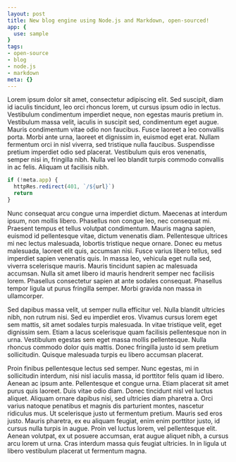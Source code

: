 ```yaml
---
layout: post
title: New blog engine using Node.js and Markdown, open-sourced!
app: {
  use: sample
}
tags:
- open-source
- blog
- node.js
- markdown
meta: {}
---
```


Lorem ipsum dolor sit amet, consectetur adipiscing elit. Sed suscipit, diam id iaculis tincidunt, leo orci rhoncus lorem, ut cursus ipsum odio in lectus. Vestibulum condimentum imperdiet neque, non egestas mauris pretium in. Vestibulum massa velit, iaculis in suscipit sed, condimentum eget augue. Mauris condimentum vitae odio non faucibus. Fusce laoreet a leo convallis porta. Morbi ante urna, laoreet et dignissim in, euismod eget erat. Nullam fermentum orci in nisl viverra, sed tristique nulla faucibus. Suspendisse pretium imperdiet odio sed placerat. Vestibulum quis eros venenatis, semper nisi in, fringilla nibh. Nulla vel leo blandit turpis commodo convallis in ac felis. Aliquam ut facilisis nibh.

```javascript
if (!meta.app) {
  httpRes.redirect(401, `/${url}`)
  return
}
```

Nunc consequat arcu congue urna imperdiet dictum. Maecenas at interdum ipsum, non mollis libero. Phasellus non congue leo, nec consequat mi. Praesent tempus et tellus volutpat condimentum. Mauris magna sapien, euismod id pellentesque vitae, dictum venenatis diam. Pellentesque ultrices mi nec lectus malesuada, lobortis tristique neque ornare. Donec eu metus malesuada, laoreet elit quis, accumsan nisi. Fusce varius libero tellus, sed imperdiet sapien venenatis quis. In massa leo, vehicula eget nulla sed, viverra scelerisque mauris. Mauris tincidunt sapien ac malesuada accumsan. Nulla sit amet libero id mauris hendrerit semper nec facilisis lorem. Phasellus consectetur sapien at ante sodales consequat. Phasellus tempor ligula ut purus fringilla semper. Morbi gravida non massa in ullamcorper.

Sed dapibus massa velit, ut semper nulla efficitur vel. Nulla blandit ultricies nibh, non rutrum nisi. Sed eu imperdiet eros. Vivamus cursus lorem eget sem mattis, sit amet sodales turpis malesuada. In vitae tristique velit, eget dignissim sem. Etiam a lacus scelerisque quam facilisis pellentesque non in urna. Vestibulum egestas sem eget massa mollis pellentesque. Nulla rhoncus commodo dolor quis mattis. Donec fringilla justo id sem pretium sollicitudin. Quisque malesuada turpis eu libero accumsan placerat.

Proin finibus pellentesque lectus sed semper. Nunc egestas, mi in sollicitudin interdum, nisi nisl iaculis massa, id porttitor felis quam id libero. Aenean ac ipsum ante. Pellentesque et congue urna. Etiam placerat sit amet purus quis laoreet. Duis vitae odio diam. Donec tincidunt nisl vel luctus aliquet. Aliquam ornare dapibus nisi, sed ultricies diam pharetra a. Orci varius natoque penatibus et magnis dis parturient montes, nascetur ridiculus mus. Ut scelerisque justo ut fermentum pretium. Mauris sed eros justo. Mauris pharetra, ex eu aliquam feugiat, enim enim porttitor justo, id cursus nulla turpis in augue. Proin vel luctus lorem, vel pellentesque elit. Aenean volutpat, ex ut posuere accumsan, erat augue aliquet nibh, a cursus arcu lorem ut urna. Cras interdum massa quis feugiat ultricies. In in ligula ut libero vestibulum placerat ut fermentum magna.
